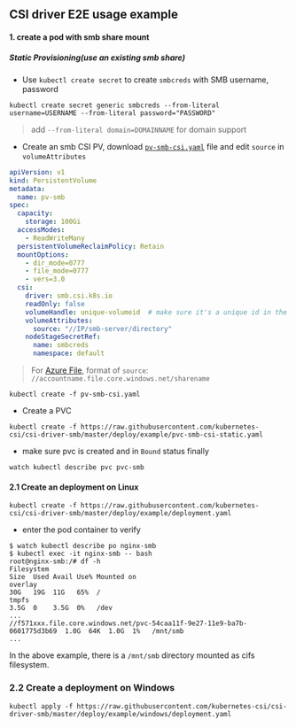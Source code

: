 ## CSI driver E2E usage example
#### 1. create a pod with smb share mount
##### Static Provisioning(use an existing smb share)
 - Use `kubectl create secret` to create `smbcreds` with SMB username, password
```console
kubectl create secret generic smbcreds --from-literal username=USERNAME --from-literal password="PASSWORD"
```
> add `--from-literal domain=DOMAINNAME` for domain support

 - Create an smb CSI PV, download [`pv-smb-csi.yaml`](https://raw.githubusercontent.com/kubernetes-csi/csi-driver-smb/master/deploy/example/pv-smb-csi.yaml) file and edit `source` in `volumeAttributes`
```yaml
apiVersion: v1
kind: PersistentVolume
metadata:
  name: pv-smb
spec:
  capacity:
    storage: 100Gi
  accessModes:
    - ReadWriteMany
  persistentVolumeReclaimPolicy: Retain
  mountOptions:
    - dir_mode=0777
    - file_mode=0777
    - vers=3.0
  csi:
    driver: smb.csi.k8s.io
    readOnly: false
    volumeHandle: unique-volumeid  # make sure it's a unique id in the cluster
    volumeAttributes:
      source: "//IP/smb-server/directory"
    nodeStageSecretRef:
      name: smbcreds
      namespace: default
```
> For [Azure File](https://docs.microsoft.com/en-us/azure/storage/files/), format of `source`: `//accountname.file.core.windows.net/sharename`

```console
kubectl create -f pv-smb-csi.yaml
```

 - Create a PVC
```console
kubectl create -f https://raw.githubusercontent.com/kubernetes-csi/csi-driver-smb/master/deploy/example/pvc-smb-csi-static.yaml
```
 - make sure pvc is created and in `Bound` status finally
```console
watch kubectl describe pvc pvc-smb
```

#### 2.1 Create an deployment on Linux
```console
kubectl create -f https://raw.githubusercontent.com/kubernetes-csi/csi-driver-smb/master/deploy/example/deployment.yaml
```
 - enter the pod container to verify
```console
$ watch kubectl describe po nginx-smb
$ kubectl exec -it nginx-smb -- bash
root@nginx-smb:/# df -h
Filesystem                                                                Size  Used Avail Use% Mounted on
overlay                                                                   30G   19G  11G   65%  /
tmpfs                                                                     3.5G  0    3.5G  0%   /dev
...
//f571xxx.file.core.windows.net/pvc-54caa11f-9e27-11e9-ba7b-0601775d3b69  1.0G  64K  1.0G  1%   /mnt/smb
...
```
In the above example, there is a `/mnt/smb` directory mounted as cifs filesystem.

### 2.2 Create a deployment on Windows
```
kubectl apply -f https://raw.githubusercontent.com/kubernetes-csi/csi-driver-smb/master/deploy/example/windows/deployment.yaml
```